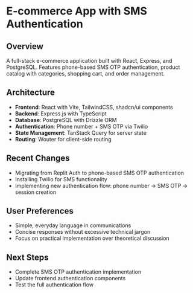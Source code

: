 # E-commerce App with SMS Authentication

## Overview
A full-stack e-commerce application built with React, Express, and PostgreSQL. Features phone-based SMS OTP authentication, product catalog with categories, shopping cart, and order management.

## Architecture
- **Frontend**: React with Vite, TailwindCSS, shadcn/ui components
- **Backend**: Express.js with TypeScript
- **Database**: PostgreSQL with Drizzle ORM
- **Authentication**: Phone number + SMS OTP via Twilio
- **State Management**: TanStack Query for server state
- **Routing**: Wouter for client-side routing

## Recent Changes
- Migrating from Replit Auth to phone-based SMS OTP authentication
- Installing Twilio for SMS functionality
- Implementing new authentication flow: phone number → SMS OTP → session creation

## User Preferences
- Simple, everyday language in communications
- Concise responses without excessive technical jargon
- Focus on practical implementation over theoretical discussion

## Next Steps
- Complete SMS OTP authentication implementation
- Update frontend authentication components
- Test the full authentication flow